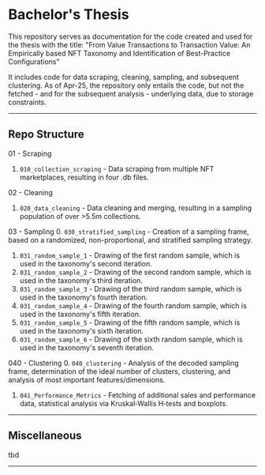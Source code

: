 # Bachelor's Thesis

This repository serves as documentation for the code created and used for the thesis with the title:
"From Value Transactions to Transaction Value:
An Empirically based NFT Taxonomy and Identification of 
Best-Practice Configurations"

It includes code for data scraping, cleaning, sampling, and subsequent clustering.
As of Apr-25, the repository only entails the code, but not the fetched - and for the subsequent analysis - underlying data, due to storage constraints.

---

## Repo Structure

01 - Scraping
  1.  `010_collection_scraping` - Data scraping from multiple NFT marketplaces, resulting in four .db files.

02 - Cleaning
  1.  `020_data_cleaning` - Data cleaning and merging, resulting in a sampling population of over >5.5m collections.

03 - Sampling
  0.  `030_stratified_sampling` - Creation of a sampling frame, based on a randomized, non-proportional, and stratified sampling strategy.
  1.  `031_random_sample_1` - Drawing of the first random sample, which is used in the taxonomy's second iteration.
  2.  `031_random_sample_2` - Drawing of the second random sample, which is used in the taxonomy's third iteration.
  3.  `031_random_sample_3` - Drawing of the third random sample, which is used in the taxonomy's fourth iteration.
  4.  `031_random_sample_4` - Drawing of the fourth random sample, which is used in the taxonomy's fifth iteration.
  5.  `031_random_sample_5` - Drawing of the fifth random sample, which is used in the taxonomy's sixth iteration.
  6.  `031_random_sample_6` - Drawing of the sixth random sample, which is used in the taxonomy's seventh iteration.

040 - Clustering
  0.  `040_clustering` - Analysis of the decoded sampling frame, determination of the ideal number of clusters, clustering, and analysis of most important features/dimensions.
  1.  `041_Performance_Metrics` - Fetching of additional sales and performance data, statistical analysis via Kruskal‑Wallis H‑tests and boxplots.

---

## Miscellaneous 

tbd

---